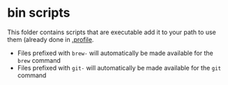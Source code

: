 bin scripts
===========

This folder contains scripts that are executable add it to your path to use them (already done in [.profile](../bash/.profile).

  * Files prefixed with `brew-` will automatically be made available for the `brew` command
  * Files prefixed with `git-` will automatically be made available for the `git` command
